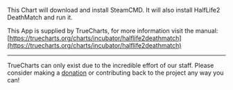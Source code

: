 This Chart will download and install SteamCMD. It will also install HalfLife2 DeathMatch and run it.

This App is supplied by TrueCharts, for more information visit the manual: [https://truecharts.org/charts/incubator/halflife2deathmatch](https://truecharts.org/charts/incubator/halflife2deathmatch)

---

TrueCharts can only exist due to the incredible effort of our staff.
Please consider making a [donation](https://truecharts.org/about/sponsor) or contributing back to the project any way you can!
